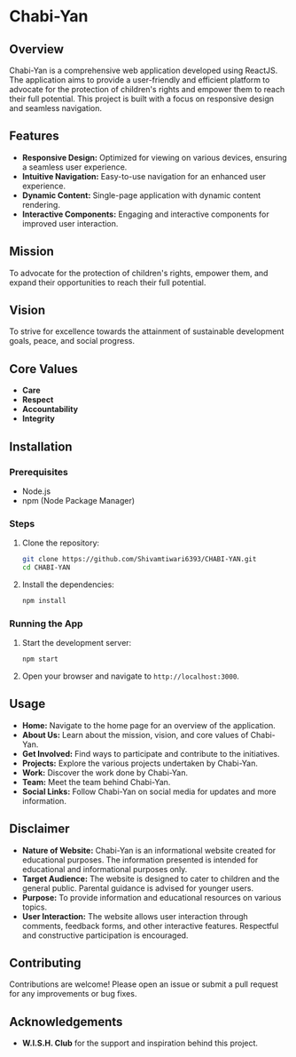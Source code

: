 
# Chabi-Yan

## Overview

Chabi-Yan is a comprehensive web application developed using ReactJS. The application aims to provide a user-friendly and efficient platform to advocate for the protection of children's rights and empower them to reach their full potential. This project is built with a focus on responsive design and seamless navigation.

## Features

- **Responsive Design:** Optimized for viewing on various devices, ensuring a seamless user experience.
- **Intuitive Navigation:** Easy-to-use navigation for an enhanced user experience.
- **Dynamic Content:** Single-page application with dynamic content rendering.
- **Interactive Components:** Engaging and interactive components for improved user interaction.

## Mission

To advocate for the protection of children's rights, empower them, and expand their opportunities to reach their full potential.

## Vision

To strive for excellence towards the attainment of sustainable development goals, peace, and social progress.

## Core Values

- **Care**
- **Respect**
- **Accountability**
- **Integrity**

## Installation

### Prerequisites

- Node.js
- npm (Node Package Manager)

### Steps

1. Clone the repository:

   ```bash
   git clone https://github.com/Shivamtiwari6393/CHABI-YAN.git
   cd CHABI-YAN
   ```

2. Install the dependencies:

   ```bash
   npm install
   ```

### Running the App

1. Start the development server:

   ```bash
   npm start
   ```

2. Open your browser and navigate to `http://localhost:3000`.

## Usage

- **Home:** Navigate to the home page for an overview of the application.
- **About Us:** Learn about the mission, vision, and core values of Chabi-Yan.
- **Get Involved:** Find ways to participate and contribute to the initiatives.
- **Projects:** Explore the various projects undertaken by Chabi-Yan.
- **Work:** Discover the work done by Chabi-Yan.
- **Team:** Meet the team behind Chabi-Yan.
- **Social Links:** Follow Chabi-Yan on social media for updates and more information.

## Disclaimer

- **Nature of Website:** Chabi-Yan is an informational website created for educational purposes. The information presented is intended for educational and informational purposes only.
- **Target Audience:** The website is designed to cater to children and the general public. Parental guidance is advised for younger users.
- **Purpose:** To provide information and educational resources on various topics.
- **User Interaction:** The website allows user interaction through comments, feedback forms, and other interactive features. Respectful and constructive participation is encouraged.

## Contributing

Contributions are welcome! Please open an issue or submit a pull request for any improvements or bug fixes.

## Acknowledgements

- **W.I.S.H. Club** for the support and inspiration behind this project.

